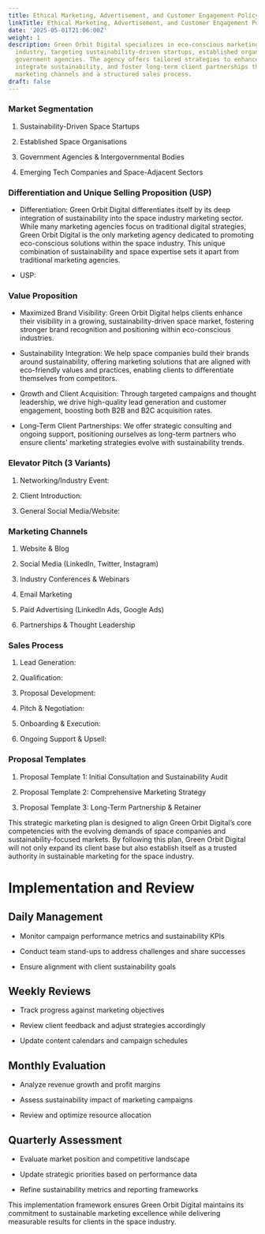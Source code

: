 ```yaml
---
title: Ethical Marketing, Advertisement, and Customer Engagement Policy
linkTitle: Ethical Marketing, Advertisement, and Customer Engagement Policy
date: '2025-05-01T21:06:00Z'
weight: 1
description: Green Orbit Digital specializes in eco-conscious marketing for the space
  industry, targeting sustainability-driven startups, established organizations, and
  government agencies. The agency offers tailored strategies to enhance brand visibility,
  integrate sustainability, and foster long-term client partnerships through various
  marketing channels and a structured sales process.
draft: false
---
```



<!-- Unsupported block type: divider -->

### Market Segmentation

1. Sustainability-Driven Space Startups

1. Established Space Organisations

1. Government Agencies & Intergovernmental Bodies

1. Emerging Tech Companies and Space-Adjacent Sectors

<!-- Unsupported block type: divider -->

### Differentiation and Unique Selling Proposition (USP)

- Differentiation: Green Orbit Digital differentiates itself by its deep integration of sustainability into the space industry marketing sector. While many marketing agencies focus on traditional digital strategies, Green Orbit Digital is the only marketing agency dedicated to promoting eco-conscious solutions within the space industry. This unique combination of sustainability and space expertise sets it apart from traditional marketing agencies.

- USP:

<!-- Unsupported block type: divider -->

### Value Proposition

- Maximized Brand Visibility: Green Orbit Digital helps clients enhance their visibility in a growing, sustainability-driven space market, fostering stronger brand recognition and positioning within eco-conscious industries.

- Sustainability Integration: We help space companies build their brands around sustainability, offering marketing solutions that are aligned with eco-friendly values and practices, enabling clients to differentiate themselves from competitors.

- Growth and Client Acquisition: Through targeted campaigns and thought leadership, we drive high-quality lead generation and customer engagement, boosting both B2B and B2C acquisition rates.

- Long-Term Client Partnerships: We offer strategic consulting and ongoing support, positioning ourselves as long-term partners who ensure clients' marketing strategies evolve with sustainability trends.

<!-- Unsupported block type: divider -->

### Elevator Pitch (3 Variants)

1. Networking/Industry Event:

1. Client Introduction:

1. General Social Media/Website:

<!-- Unsupported block type: divider -->

### Marketing Channels

1. Website & Blog

1. Social Media (LinkedIn, Twitter, Instagram)

1. Industry Conferences & Webinars

1. Email Marketing

1. Paid Advertising (LinkedIn Ads, Google Ads)

1. Partnerships & Thought Leadership

<!-- Unsupported block type: divider -->

### Sales Process

1. Lead Generation:

1. Qualification:

1. Proposal Development:

1. Pitch & Negotiation:

1. Onboarding & Execution:

1. Ongoing Support & Upsell:

<!-- Unsupported block type: divider -->

### Proposal Templates

1. Proposal Template 1: Initial Consultation and Sustainability Audit

1. Proposal Template 2: Comprehensive Marketing Strategy

1. Proposal Template 3: Long-Term Partnership & Retainer

<!-- Unsupported block type: divider -->

This strategic marketing plan is designed to align Green Orbit Digital’s core competencies with the evolving demands of space companies and sustainability-focused markets. By following this plan, Green Orbit Digital will not only expand its client base but also establish itself as a trusted authority in sustainable marketing for the space industry.



# Implementation and Review

## Daily Management

- Monitor campaign performance metrics and sustainability KPIs

- Conduct team stand-ups to address challenges and share successes

- Ensure alignment with client sustainability goals

## Weekly Reviews

- Track progress against marketing objectives

- Review client feedback and adjust strategies accordingly

- Update content calendars and campaign schedules

## Monthly Evaluation

- Analyze revenue growth and profit margins

- Assess sustainability impact of marketing campaigns

- Review and optimize resource allocation

## Quarterly Assessment

- Evaluate market position and competitive landscape

- Update strategic priorities based on performance data

- Refine sustainability metrics and reporting frameworks

This implementation framework ensures Green Orbit Digital maintains its commitment to sustainable marketing excellence while delivering measurable results for clients in the space industry.